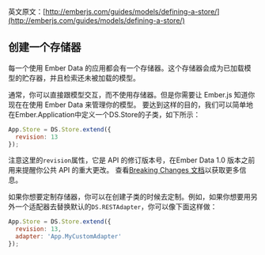 英文原文：[http://emberjs.com/guides/models/defining-a-store/](http://emberjs.com/guides/models/defining-a-store/)

## 创建一个存储器

每一个使用 Ember Data 的应用都会有一个存储器。这个存储器会成为已加载模型的贮存器，并且检索还未被加载的模型。

通常，你可以直接跟模型交互，而不使用存储器。但是你需要让 Ember.js 知道你现在在使用 Ember Data 来管理你的模型。
要达到这样的目的，我们可以简单地在Ember.Application中定义一个DS.Store的子类，如下所示：

```js
App.Store = DS.Store.extend({
  revision: 13 
});
```

注意这里的`revision`属性，它是 API 的修订版本号，在Ember Data 1.0 版本之前用来提醒你公共 API 的重大更改。
查看[Breaking Changes 文档][1]以获取更多信息。

[1]: https://github.com/emberjs/data/blob/master/BREAKING_CHANGES.md

如果你想要定制存储器，你可以在创建子类的时候去定制。例如，如果你想要用另外一个适配器去替换默认的`DS.RESTAdapter`，你可以像下面这样做：

```js
App.Store = DS.Store.extend({
  revision: 13,
  adapter: 'App.MyCustomAdapter'
});
```
